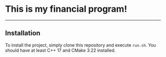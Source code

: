 # This is my financial program!

---

## Installation
To install the project, simply clone this repository and execute `run.sh`. You should have at least C++ 17 and CMake 3.22 installed.
